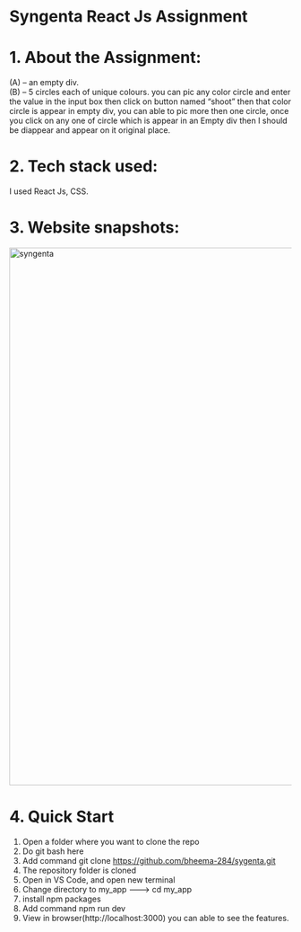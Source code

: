 # Syngenta React Js Assignment

# 1. About the Assignment:
(A) – an empty div. <br/>
(B) – 5 circles each of unique colours.
you can pic any color circle and enter the value in the input box then click on button named “shoot” then that color circle is appear in empty div, you can able to pic more then one circle, once you click on any one of circle which is appear in an Empty div then I should be diappear and appear on it original place.

# 2. Tech stack used:
I used React Js, CSS.

# 3. Website snapshots:
<img width="958" alt="syngenta" src="https://user-images.githubusercontent.com/96168073/170836538-9ffd5cdb-a53d-427a-b9a2-960775c9d00d.PNG">

# 4. Quick Start
1. Open a folder where you want to clone the repo
2. Do git bash here
3. Add command git clone https://github.com/bheema-284/sygenta.git
4. The repository folder is cloned
5. Open in VS Code, and open new terminal
6. Change directory to my_app ---> cd my_app
7. install npm packages
8. Add command npm run dev
9. View in browser(http://localhost:3000) you can able to see the features.
